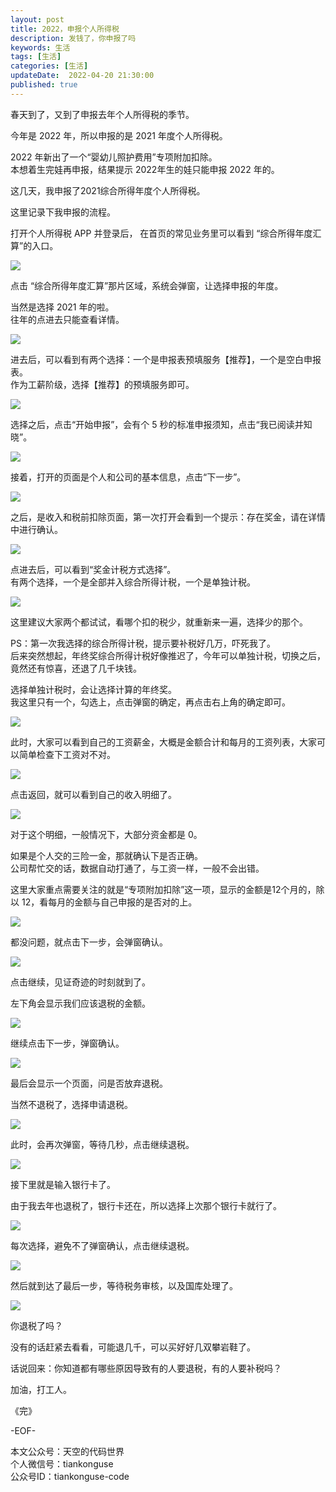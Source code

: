 ```yaml
---   
layout: post  
title: 2022，申报个人所得税      
description: 发钱了，你申报了吗         
keywords: 生活  
tags: [生活]    
categories: [生活]  
updateDate:  2022-04-20 21:30:00  
published: true  
---  
```



春天到了，又到了申报去年个人所得税的季节。  
 

今年是 2022 年，所以申报的是 2021 年度个人所得税。  


2022 年新出了一个“婴幼儿照护费用”专项附加扣除。  
本想着生完娃再申报，结果提示 2022年生的娃只能申报 2022 年的。   


这几天，我申报了2021综合所得年度个人所得税。  


这里记录下我申报的流程。  


打开个人所得税 APP 并登录后， 在首页的常见业务里可以看到 “综合所得年度汇算”的入口。  


![](https://res2022.tiankonguse.com/images/2022/04/20/001.png)


点击 “综合所得年度汇算”那片区域，系统会弹窗，让选择申报的年度。  


当然是选择 2021 年的啦。  
往年的点进去只能查看详情。  


![](https://res2022.tiankonguse.com/images/2022/04/20/001-5.png)


进去后，可以看到有两个选择：一个是申报表预填服务【推荐】，一个是空白申报表。  
作为工薪阶级，选择【推荐】的预填服务即可。  


![](https://res2022.tiankonguse.com/images/2022/04/20/002.png)


选择之后，点击“开始申报”，会有个 5 秒的标准申报须知，点击“我已阅读并知晓”。  


![](https://res2022.tiankonguse.com/images/2022/04/20/003.png)


接着，打开的页面是个人和公司的基本信息，点击“下一步”。  


![](https://res2022.tiankonguse.com/images/2022/04/20/004.png)


之后，是收入和税前扣除页面，第一次打开会看到一个提示：存在奖金，请在详情中进行确认。  


![](https://res2022.tiankonguse.com/images/2022/04/20/005.png)


点进去后，可以看到“奖金计税方式选择”。  
有两个选择，一个是全部并入综合所得计税，一个是单独计税。  


![](https://res2022.tiankonguse.com/images/2022/04/20/006.png)


这里建议大家两个都试试，看哪个扣的税少，就重新来一遍，选择少的那个。  


PS：第一次我选择的综合所得计税，提示要补税好几万，吓死我了。  
后来突然想起，年终奖综合所得计税好像推迟了，今年可以单独计税，切换之后，竟然还有惊喜，还退了几千块钱。  


选择单独计税时，会让选择计算的年终奖。  
我这里只有一个，勾选上，点击弹窗的确定，再点击右上角的确定即可。  


![](https://res2022.tiankonguse.com/images/2022/04/20/007.png)


此时，大家可以看到自己的工资薪金，大概是金额合计和每月的工资列表，大家可以简单检查下工资对不对。  


![](https://res2022.tiankonguse.com/images/2022/04/20/008.png)


点击返回，就可以看到自己的收入明细了。  


![](https://res2022.tiankonguse.com/images/2022/04/20/009.png)



对于这个明细，一般情况下，大部分资金都是 0。  


如果是个人交的三险一金，那就确认下是否正确。  
公司帮忙交的话，数据自动打通了，与工资一样，一般不会出错。  


这里大家重点需要关注的就是“专项附加扣除”这一项，显示的金额是12个月的，除以 12，看每月的金额与自己申报的是否对的上。  



![](https://res2022.tiankonguse.com/images/2022/04/20/010.png)


都没问题，就点击下一步，会弹窗确认。  


![](https://res2022.tiankonguse.com/images/2022/04/20/011.png)


点击继续，见证奇迹的时刻就到了。  


左下角会显示我们应该退税的金额。  


![](https://res2022.tiankonguse.com/images/2022/04/20/012.png)


继续点击下一步，弹窗确认。  


![](https://res2022.tiankonguse.com/images/2022/04/20/013.png)


最后会显示一个页面，问是否放弃退税。  


当然不退税了，选择申请退税。  


![](https://res2022.tiankonguse.com/images/2022/04/20/014.png)


此时，会再次弹窗，等待几秒，点击继续退税。  


![](https://res2022.tiankonguse.com/images/2022/04/20/015.png)


接下里就是输入银行卡了。  


由于我去年也退税了，银行卡还在，所以选择上次那个银行卡就行了。  


![](https://res2022.tiankonguse.com/images/2022/04/20/016.png)


每次选择，避免不了弹窗确认，点击继续退税。  


![](https://res2022.tiankonguse.com/images/2022/04/20/017.png)


然后就到达了最后一步，等待税务审核，以及国库处理了。  


![](https://res2022.tiankonguse.com/images/2022/04/20/018.png)



你退税了吗？  


没有的话赶紧去看看，可能退几千，可以买好好几双攀岩鞋了。  


话说回来：你知道都有哪些原因导致有的人要退税，有的人要补税吗？  


加油，打工人。  


《完》  


-EOF-  



本文公众号：天空的代码世界  
个人微信号：tiankonguse  
公众号ID：tiankonguse-code  
  

